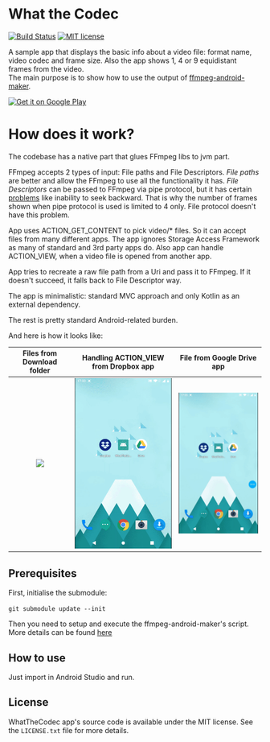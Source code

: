 # What the Codec

[![Build Status](https://travis-ci.org/Javernaut/WhatTheCodec.svg?branch=master)](https://travis-ci.org/Javernaut/WhatTheCodec)
[![MIT license](http://img.shields.io/badge/license-MIT-blue.svg)](https://github.com/Javernaut/WhatTheCodec/blob/master/LICENSE.txt)

A sample app that displays the basic info about a video file: format name, video codec and frame size. Also the app shows 1, 4 or 9 equidistant frames from the video.  
The main purpose is to show how to use the output of [ffmpeg-android-maker](https://github.com/Javernaut/ffmpeg-android-maker).

[<img src="https://play.google.com/intl/en_us/badges/images/generic/en_badge_web_generic.png"
      alt="Get it on Google Play"
      height="90">](https://play.google.com/store/apps/details?id=com.javernaut.whatthecodec)

# How does it work?

The codebase has a native part that glues FFmpeg libs to jvm part.  

FFmpeg accepts 2 types of input: File paths and File Descriptors. *File paths* are better and allow the FFmpeg to use all the functionality it has. *File Descriptors* can be passed to FFmpeg via pipe protocol, but it has certain [problems](https://ffmpeg.org/ffmpeg-protocols.html#pipe) like inability to seek backward. That is why the number of frames shown when pipe protocol is used is limited to 4 only. File protocol doesn't have this problem.  

App uses ACTION_GET_CONTENT to pick video/* files. So it can accept files from many different apps. The app ignores Storage Access Framework as many of standard and 3rd party apps do. Also app can handle ACTION_VIEW, when a video file is opened from another app.  
 
App tries to recreate a raw file path from a Uri and pass it to FFmpeg. If it doesn't succeed, it falls back to File Descriptor way.  

The app is minimalistic: standard MVC approach and only Kotlin as an external dependency.  
  
The rest is pretty standard Android-related burden.  

And here is how it looks like:

| Files from Download folder | Handling ACTION_VIEW from Dropbox app | File from Google Drive app |
| :---:  | :---: | :---: |
| <img src="images/download.gif"> | <img src="images/dropbox.gif"> | <img src="images/drive.gif"> |

## Prerequisites

First, initialise the submodule:  

`git submodule update --init`  
  
Then you need to setup and execute the ffmpeg-android-maker's script. More details can be found [here](https://github.com/Javernaut/ffmpeg-android-maker)  

## How to use

Just import in Android Studio and run.

## License

WhatTheCodec app's source code is available under the MIT license. See the `LICENSE.txt` file for more details.